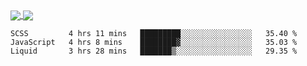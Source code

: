 <a href="https://www.mvuljevas.com">
    <img align="center" src="https://github-readme-stats.vercel.app/api?username=mvuljevas&show_icons=true&theme=dracula" />
</a>
<a href="https://www.mvuljevas.com">
    <img align="center" src="https://github-readme-stats.vercel.app/api/top-langs/?username=mvuljevas&theme=dracula&layout=compact" />
</a>

<br>

<!--START_SECTION:waka-->
```text
SCSS         4 hrs 11 mins   █████████░░░░░░░░░░░░░░░░   35.40 % 
JavaScript   4 hrs 8 mins    ████████▓░░░░░░░░░░░░░░░░   35.03 % 
Liquid       3 hrs 28 mins   ███████▒░░░░░░░░░░░░░░░░░   29.35 % 
```
<!--END_SECTION:waka-->
